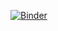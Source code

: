 [![Binder](https://mybinder.org/badge_logo.svg)](https://mybinder.org/v2/gh/jwintering/5300_final/main)
